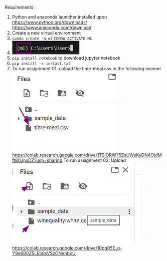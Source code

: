 Requirements:
1. Python and  anaconda launcher installed upon https://www.python.org/downloads/
https://www.anaconda.com/download
2. Create a new virtual environment 
3. `conda create -n ml` `CONDA ACTIVATE ML`
4. ![bf17fbed02a7865d04a2470e2553ab3e.png](./_resources/bf17fbed02a7865d04a2470e2553ab3e.png)
5. `pip install notebook` to download jupyter notebook
6. `pip install -r install.txt`
7. To run assignment 01:
 upload the time-meal.csv in the following manner
 ![847f35331a66d4ec250733628b4d9f6c.png](./_resources/847f35331a66d4ec250733628b4d9f6c.png)
 https://colab.research.google.com/drive/1T9lORW75ZsUWsKyDN4OjdMft8l1JpxDZ?usp=sharing
 To run assignment 02:
 Upload 
 ![460f5403de2c7855ae566b97ca6c60ae.png](./_resources/460f5403de2c7855ae566b97ca6c60ae.png)
https://colab.research.google.com/drive/10pg05E_q-Y9e6B0Z5LEb8sVSzONebboU
